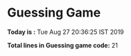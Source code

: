 # Guessing Game
 
**Today is :** Tue Aug 27 20:36:25 IST 2019
 
**Total lines in Guessing game code:**  21
